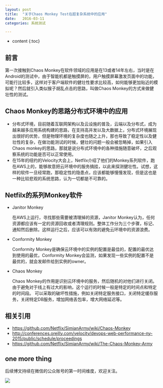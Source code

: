 ```yaml
---
layout: post
title:  "关于Chaos Monkey Test在超复杂系统中的应用"
date:   2016-03-11
categories: 系统测试

---
```


* content
{:toc}


## 前言
第一次接触到Chaos Monkey在软件领域的应用是在13或者14年左右，当时是在Android的测试中，由于智能机都是触摸屏的，用户触摸屏幕激发页面中的功能，可能行比较多，这样对于客户端软件的健壮性要求比较高，如何能够更加贴近的模拟呢？然后就引入类似猴子胡乱点击的思路，叫做Chaos Monkey的方式来做健壮性的测试。

## Chaos Monkey的思路分布式环境中的应用
+ 分布式环境，目前随着互联网架构以及云设施的普及，云端以及分布式，成为越来越多应用系统构建的思路，在支持高并发以及大数据上，分布式环境展现出很好的优势，但是物理环境的复杂度也随之上升，那也导致了稳定性以及健壮性的复杂，在做功能测试的时候，健壮的问题一般会被忽略掉，如果引入Chaos monkey的思路，那就是说分布式环境中的各种措施随意破坏，之后观察系统的功能是否可以正常使用。
+ 在15年的纽约的Velocity大会上，Netfilx介绍了他们的Monkey系列软件，跑在AWS上的，能够故意把云环境中的服务搞挂，以此来探测健壮性。试想，这样的软件一旦经常跑，那稳定性的隐患点，应该都能够慢慢发现，但是这也是一种比较悲观的系统思路，认为一切都是不可靠的。

## Netfilx的系列Monkey软件
+ Janitor Monkey
  
  在AWS上运行，寻找那些需要被清理掉的资源，Janitor Monkey认为，任何资源都应该有一定的资源回收或者清理规则。整体工作分为三个步骤，标记、通知然后删除。这样运行之后，应该可以有效的避免云环境中的资源浪费。
 
+ Conformity Monkey
   
  Conformity Monkey是确保云环境中的实例的配置是最佳的，配置的最优达到使用的最优，Conformity Monkey会监测，如果发现一些实例的配置不是最优的，就会发邮件给到实例的owner。
 
 + Chaos Monkey
   
   Chaos Monkey的作用是识别云环境中的服务，然后随机的对他们进行关闭。由于避免对于线上有过大的影响，这个运行的时候一般是特定的时间点和特定的时间段。 可以采取的破坏性措施，例如关闭特定服务接口，关闭特定缓存服务，关闭特定DB服务，增加网络丢包率，增大网络延迟等。


## 相关引用
+ https://github.com/Netflix/SimianArmy/wiki/Chaos-Monkey  
+ http://conferences.oreilly.com/velocity/devops-web-performance-ny-2015/public/schedule/proceedings
+ https://github.com/Netflix/SimianArmy/wiki/The-Chaos-Monkey-Army

## one more thing
后续博文持续在微信的公众账号的第一时间维度，欢迎关注。

![](http://dl2.iteye.com/upload/attachment/0115/7181/a26e120b-b9ce-3a93-addc-24d3044cc56e.jpg)
